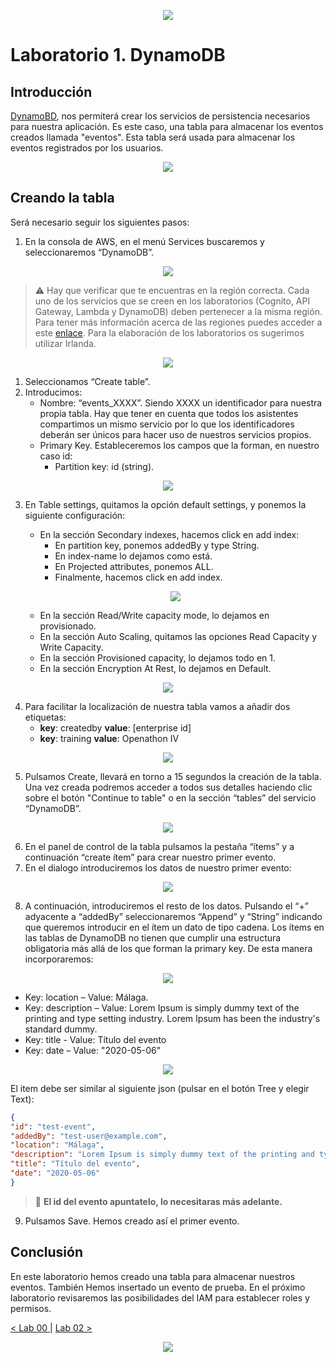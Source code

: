 <p align="center">
    <img src="../resources/header.png">
</p>

# Laboratorio 1. DynamoDB

## Introducción
[DynamoBD](https://docs.aws.amazon.com/es_es/dynamodb/?id=docs_gateway), nos permiterá crear los servicios de persistencia necesarios para nuestra aplicación. Es este caso, una tabla para almacenar los eventos creados llamada "eventos". Esta tabla será usada para almacenar los eventos registrados por los usuarios. 

<p align="center">
    <img src="resources/dynamo.png"/>
</p>


## Creando la tabla
Será necesario seguir los siguientes pasos:

1. En la consola de AWS, en el menú Services buscaremos y seleccionaremos “DynamoDB”.

<p align="center">
    <img src="resources/Picture1.png"/>
</p>

> :warning: Hay que verificar que te encuentras en la región correcta. Cada uno de los servicios que se creen en los laboratorios (Cognito, API Gateway, Lambda y DynamoDB) deben pertenecer a la misma región. Para tener más información acerca de las regiones puedes acceder a este [enlace](https://docs.aws.amazon.com/es_es/AWSEC2/latest/UserGuide/using-regions-availability-zones.html). Para la elaboración de los laboratorios os sugerimos utilizar Irlanda.

<p align="center">
    <img src="resources/Picture3.png"/>    
</p>

1. Seleccionamos “Create table”.
2. Introducimos:
   * Nombre: “events_XXXX”. Siendo XXXX un identificador para nuestra propia tabla. Hay que tener en cuenta que todos los asistentes compartimos un mismo servicio por lo que los identificadores deberán ser únicos para hacer uso de nuestros servicios propios.
   * Primary Key. Estableceremos los campos que la forman, en nuestro caso id:
     * Partition key: id (string).
   
<p align="center">
    <img src="resources/Picture4.png"/>
</p>  

3. En Table settings, quitamos la opción default settings, y ponemos la siguiente configuración:
   * En la sección Secondary indexes, hacemos click en add index:
        * En partition key, ponemos addedBy y type String.
        * En index-name lo dejamos como está.
        * En Projected attributes, ponemos ALL.
        * Finalmente, hacemos click en add index.
   
   <p align="center">
    <img src="resources/Picture5.png"/>
   </p>    
   
   * En la sección Read/Write capacity mode, lo dejamos en provisionado.
   * En la sección Auto Scaling, quitamos las opciones Read Capacity y Write Capacity.
   * En la sección Provisioned capacity, lo dejamos todo en 1.
   * En la sección Encryption At Rest, lo dejamos en Default.
      
<p align="center">
    <img src="resources/Picture6.png"/>
</p>     

4. Para facilitar la localización de nuestra tabla vamos a añadir dos etiquetas:
   * **key**: createdby   **value**: [enterprise id]
   * **key**: training    **value**: Openathon IV
<p align="center">
    <img src="resources/Picture10.png"/>
</p>            
      
5. Pulsamos Create, llevará en torno a 15 segundos la creación de la tabla. Una vez creada podremos acceder a todos sus detalles haciendo clic sobre el botón "Continue to table" o en la sección “tables” del servicio “DynamoDB”.
<p align="center">
    <img src="resources/Picture7.png"/>
</p> 

6. En el panel de control de la tabla pulsamos la pestaña “ítems” y a continuación “create ítem” para crear nuestro primer evento.
7. En el dialogo introduciremos los datos de nuestro primer evento:

<p align="center">
    <img src="resources/Picture2.png"/>
</p>

8. A continuación, introduciremos el resto de los datos. Pulsando el “+” adyacente a “addedBy” seleccionaremos “Append” y “String” indicando que queremos introducir en el ítem un dato de tipo cadena. Los ítems en las tablas de DynamoDB no tienen que cumplir una estructura obligatoria más allá de los que forman la primary key. De esta manera incorporaremos:

<p align="center">
    <img src="resources/Picture8.png"/>
</p>

  * Key: location – Value: Málaga.
  * Key: description – Value: Lorem Ipsum is simply dummy text of the printing and type setting industry. Lorem Ipsum has been the industry's standard dummy.
  * Key: title - Value: Título del evento
  * Key: date – Value: "2020-05-06"
  
<p align="center">
    <img src="resources/Picture9.png"/>
</p>
  
   El item debe ser similar al siguiente json (pulsar en el botón Tree y elegir Text):

```json
{
"id": "test-event",
"addedBy": "test-user@example.com",
"location": "Málaga",
"description": "Lorem Ipsum is simply dummy text of the printing and type setting industry. Lorem Ipsum has been the industry's standard dummy.",
"title": "Título del evento",
"date": "2020-05-06"
}
```

 > :pushpin: **El id del evento apuntatelo, lo necesitaras más adelante.**

9. Pulsamos Save. Hemos creado así el primer evento.

## Conclusión

En este laboratorio hemos creado una tabla para almacenar nuestros eventos. También Hemos insertado un evento de prueba. En el próximo laboratorio revisaremos las posibilidades del IAM para establecer roles y permisos.

[< Lab 00 ](../lab-00)  | [Lab 02 >](../lab-02) 

<p align="center">
    <img src="../resources/header.png">
</p>
